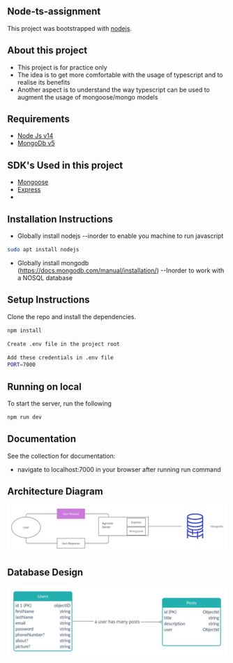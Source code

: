 ## Node-ts-assignment

This project was bootstrapped with [nodejs](https://nodejs.org/en/).

## About this project

- This project is for practice only
- The idea is to get more comfortable with the usage of typescript and to realise its benefits
- Another aspect is to understand the way typescript can be used to augment the usage of mongoose/mongo models

## Requirements

- [Node Js v14](https://nodejs.org/en/download)
- [MongoDb v5](https://www.mongodb.com/try/download/community)

## SDK's Used in this project

- [Mongoose](https://mongoosejs.com)
- [Express](https://expressjs.com/)
-

## Installation Instructions

- Globally install nodejs
  --inorder to enable you machine to run javascript

```bash
sudo apt install nodejs
```

- Globally install mongodb (https://docs.mongodb.com/manual/installation/)
  --Inorder to work with a NOSQL database

## Setup Instructions

Clone the repo and install the dependencies.

```bash
npm install
```

```bash
Create .env file in the project root
```

```bash
Add these credentials in .env file
PORT=7000

```

## Running on local

To start the server, run the following

```bash
npm run dev
```

## Documentation

See the collection for documentation:

- navigate to localhost:7000 in your browser after running run command

## Architecture Diagram

![Screenshot](docs/images/architectural-diagram.png)

## Database Design

![Screenshot](docs/images/database-diagram.png)
